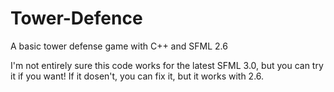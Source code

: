 # Tower-Defence
A basic tower defense game with C++ and SFML 2.6

I'm not entirely sure this code works for the latest SFML 3.0, but you can try it if you want!
If it dosen't, you can fix it, but it works with 2.6.
